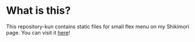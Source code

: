 # What is this?
This repository-kun contains static files for small flex menu on my Shikimori page.
You can visit it [here](https://shikimori.one/arisuchr)!
